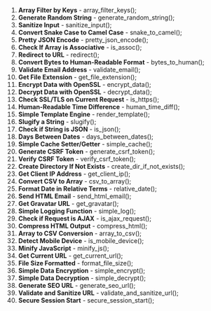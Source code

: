1. **Array Filter by Keys** - array_filter_keys();
2. **Generate Random String** - generate_random_string();
3. **Sanitize Input** - sanitize_input();
4. **Convert Snake Case to Camel Case** - snake_to_camel();
5. **Pretty JSON Encode** - pretty_json_encode();
6. **Check If Array is Associative** - is_assoc();
7. **Redirect to URL** - redirect();
8. **Convert Bytes to Human-Readable Format** - bytes_to_human();
9. **Validate Email Address** - validate_email();
10. **Get File Extension** - get_file_extension();
11. **Encrypt Data with OpenSSL** - encrypt_data();
12. **Decrypt Data with OpenSSL** - decrypt_data();
13. **Check SSL/TLS on Current Request** - is_https();
14. **Human-Readable Time Difference** - human_time_diff();
15. **Simple Template Engine** - render_template();
16. **Slugify a String** - slugify();
17. **Check if String is JSON** - is_json();
18. **Days Between Dates** - days_between_dates();
19. **Simple Cache Setter/Getter** - simple_cache();
20. **Generate CSRF Token** - generate_csrf_token();
21. **Verify CSRF Token** - verify_csrf_token();
22. **Create Directory If Not Exists** - create_dir_if_not_exists();
23. **Get Client IP Address** - get_client_ip();
24. **Convert CSV to Array** - csv_to_array();
25. **Format Date in Relative Terms** - relative_date();
26. **Send HTML Email** - send_html_email();
27. **Get Gravatar URL** - get_gravatar();
28. **Simple Logging Function** - simple_log();
29. **Check if Request is AJAX** - is_ajax_request();
30. **Compress HTML Output** - compress_html();
31. **Array to CSV Conversion** - array_to_csv();
32. **Detect Mobile Device** - is_mobile_device();
33. **Minify JavaScript** - minify_js();
34. **Get Current URL** - get_current_url();
35. **File Size Formatted** - format_file_size();
36. **Simple Data Encryption** - simple_encrypt();
37. **Simple Data Decryption** - simple_decrypt();
38. **Generate SEO URL** - generate_seo_url();
39. **Validate and Sanitize URL** - validate_and_sanitize_url();
40. **Secure Session Start** - secure_session_start();
